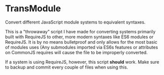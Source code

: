 # TransModule
Convert different JavaScript module systems to equivalent syntaxes.

This is a "throwaway" script I have made for converting systems primarily built with RequireJS to other, more modern syntaxes
like ES6 modules or RequireJS. It is by no means bulletproof and only allows for the most basic of modules uses (Any submodules
imported via ES6s features or attributes on CommonJS requires will cause the file to be improperly converted. 

If a system is using RequireJS, however, this script __should__ work. Make sure to backup and commit every couple of files
when using this.
